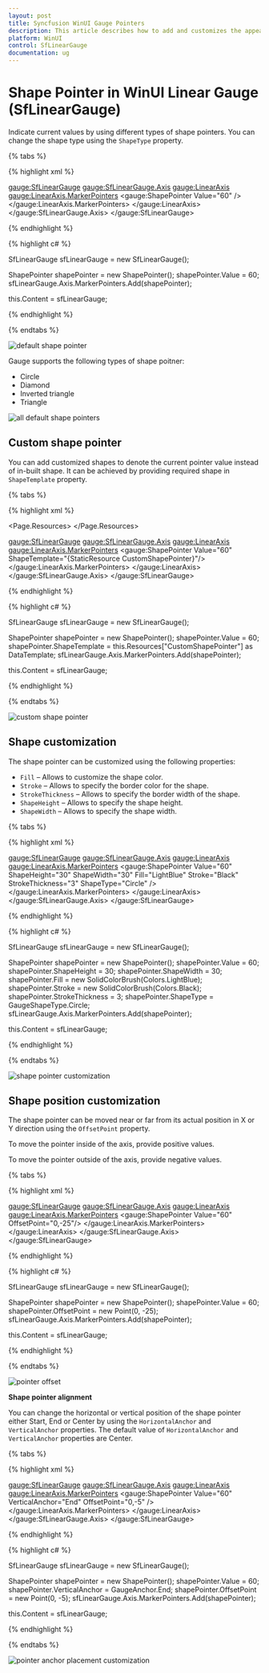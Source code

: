 ```yaml
---
layout: post
title: Syncfusion WinUI Gauge Pointers
description: This article describes how to add and customizes the appearence of pointers of linear gauge control in WinUI platform
platform: WinUI
control: SfLinearGauge
documentation: ug
---
```


# Shape Pointer in WinUI Linear Gauge (SfLinearGauge)

Indicate current values by using different types of shape pointers. You can change the shape type using the `ShapeType` property.

{% tabs %}

{% highlight xml %}

<gauge:SfLinearGauge>
    <gauge:SfLinearGauge.Axis>
        <gauge:LinearAxis>
            <gauge:LinearAxis.MarkerPointers>
                <gauge:ShapePointer Value="60" />
            </gauge:LinearAxis.MarkerPointers>
        </gauge:LinearAxis>
    </gauge:SfLinearGauge.Axis>
</gauge:SfLinearGauge>

{% endhighlight %}

{% highlight c# %}

SfLinearGauge sfLinearGauge = new SfLinearGauge();

ShapePointer shapePointer = new ShapePointer();
shapePointer.Value = 60;
sfLinearGauge.Axis.MarkerPointers.Add(shapePointer);

this.Content = sfLinearGauge;

{% endhighlight %}

{% endtabs %}

![default shape pointer](images/shape-pointer/pointer_default.png)

Gauge supports the following types of shape poitner:

* Circle
* Diamond
* Inverted triangle
* Triangle

![all default shape pointers](images/shape-pointer/pointer_shapes.png)

## Custom shape pointer

You can add customized shapes to denote the current pointer value instead of in-built shape. It can be achieved by providing required shape in `ShapeTemplate` property.

{% tabs %}

{% highlight xml %}

<Page.Resources>
    <DataTemplate x:Key="CustomShapePointer">
        <Grid>
            <Rectangle Fill="{Binding Fill}"
                       Stroke="{Binding Stroke}"
                       StrokeThickness="{Binding SrokeThickness}"
                       Width="{Binding ShapeHeight}"
                       Height="{Binding ShapeHeight}"
                       RadiusX="3"
                       RadiusY="3" />
        </Grid>
    </DataTemplate>
</Page.Resources>

<gauge:SfLinearGauge>
    <gauge:SfLinearGauge.Axis>
        <gauge:LinearAxis>
            <gauge:LinearAxis.MarkerPointers>
                <gauge:ShapePointer Value="60" 
                                    ShapeTemplate="{StaticResource CustomShapePointer}"/>
            </gauge:LinearAxis.MarkerPointers>
        </gauge:LinearAxis>
    </gauge:SfLinearGauge.Axis>
</gauge:SfLinearGauge>

{% endhighlight %}

{% highlight c# %}

SfLinearGauge sfLinearGauge = new SfLinearGauge();

ShapePointer shapePointer = new ShapePointer();
shapePointer.Value = 60;
shapePointer.ShapeTemplate = this.Resources["CustomShapePointer"] as DataTemplate;
sfLinearGauge.Axis.MarkerPointers.Add(shapePointer);

this.Content = sfLinearGauge;

{% endhighlight %}

{% endtabs %}

![custom shape pointer](images/shape-pointer/pointer_template.png)

## Shape customization

The shape pointer can be customized using the following properties:

* `Fill` – Allows to customize the shape color.
* `Stroke` – Allows to specify the border color for the shape.
* `StrokeThickness` –  Allows to specify the border width of the shape.
* `ShapeHeight` – Allows to specify the shape height.
* `ShapeWidth` – Allows to specify the shape width.

{% tabs %}

{% highlight xml %}

<gauge:SfLinearGauge>
    <gauge:SfLinearGauge.Axis>
        <gauge:LinearAxis>
            <gauge:LinearAxis.MarkerPointers>
                <gauge:ShapePointer Value="60"
                                    ShapeHeight="30"
                                    ShapeWidth="30"
                                    Fill="LightBlue"
                                    Stroke="Black"
                                    StrokeThickness="3"
                                    ShapeType="Circle" />
            </gauge:LinearAxis.MarkerPointers>
        </gauge:LinearAxis>
    </gauge:SfLinearGauge.Axis>
</gauge:SfLinearGauge>

{% endhighlight %}

{% highlight c# %}

SfLinearGauge sfLinearGauge = new SfLinearGauge();

ShapePointer shapePointer = new ShapePointer();
shapePointer.Value = 60;
shapePointer.ShapeHeight = 30;
shapePointer.ShapeWidth = 30;
shapePointer.Fill = new SolidColorBrush(Colors.LightBlue);
shapePointer.Stroke = new SolidColorBrush(Colors.Black);
shapePointer.StrokeThickness = 3;
shapePointer.ShapeType = GaugeShapeType.Circle;
sfLinearGauge.Axis.MarkerPointers.Add(shapePointer);

this.Content = sfLinearGauge;

{% endhighlight %}

{% endtabs %}

![shape pointer customization](images/shape-pointer/shape_customization.png)

## Shape position customization

The shape pointer can be moved near or far from its actual position in X or Y direction using the `OffsetPoint` property. 

To move the pointer inside of the axis, provide positive values.

To move the pointer outside of the axis, provide negative values.

{% tabs %}

{% highlight xml %}

<gauge:SfLinearGauge>
    <gauge:SfLinearGauge.Axis>
        <gauge:LinearAxis>
            <gauge:LinearAxis.MarkerPointers>
                <gauge:ShapePointer Value="60"
                                    OffsetPoint="0,-25"/>
            </gauge:LinearAxis.MarkerPointers>
        </gauge:LinearAxis>
    </gauge:SfLinearGauge.Axis>
</gauge:SfLinearGauge>

{% endhighlight %}

{% highlight c# %}

SfLinearGauge sfLinearGauge = new SfLinearGauge();

ShapePointer shapePointer = new ShapePointer();
shapePointer.Value = 60;
shapePointer.OffsetPoint = new Point(0, -25);
sfLinearGauge.Axis.MarkerPointers.Add(shapePointer);

this.Content = sfLinearGauge;

{% endhighlight %}

{% endtabs %}

![pointer offset](images/shape-pointer/pointer_offset.png)

**Shape pointer alignment**

You can change the horizontal or vertical position of the shape pointer either Start, End or Center by using the `HorizontalAnchor` and `VerticalAnchor` properties. The default value of `HorizontalAnchor` and `VerticalAnchor` properties are Center.

{% tabs %}

{% highlight xml %}

<gauge:SfLinearGauge>
    <gauge:SfLinearGauge.Axis>
        <gauge:LinearAxis>
            <gauge:LinearAxis.MarkerPointers>
                <gauge:ShapePointer Value="60"
                                    VerticalAnchor="End"
                                    OffsetPoint="0,-5" />
            </gauge:LinearAxis.MarkerPointers>
        </gauge:LinearAxis>
    </gauge:SfLinearGauge.Axis>
</gauge:SfLinearGauge>

{% endhighlight %}

{% highlight c# %}

SfLinearGauge sfLinearGauge = new SfLinearGauge();

ShapePointer shapePointer = new ShapePointer();
shapePointer.Value = 60;
shapePointer.VerticalAnchor = GaugeAnchor.End;
shapePointer.OffsetPoint = new Point(0, -5);
sfLinearGauge.Axis.MarkerPointers.Add(shapePointer);

this.Content = sfLinearGauge;

{% endhighlight %}

{% endtabs %}

![pointer anchor placement customization](images/shape-pointer/pointer_anchor.png)
